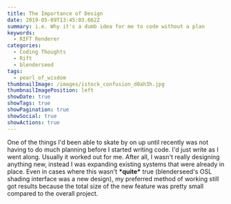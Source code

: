 ```yaml
---
title: The Importance of Design
date: 2019-05-09T13:45:03.662Z
summary: i.e. Why it's a dumb idea for me to code without a plan
keywords:
  - RIFT Renderer
categories:
  - Coding Thoughts
  - Rift
  - blenderseed
tags:
  - pearl_of_wisdom
thumbnailImage: /images/istock_confusion_d0ah3h.jpg
thumbnailImagePosition: left
showDate: true
showTags: true
showPagination: true
showSocial: true
showActions: true
---
```

One of the things I'd been able to skate by on up until recently was not having to do much planning before I started writing code.  I'd just write as I went along.  Usually it worked out for me.  After all, I wasn't really designing anything new, instead I was expanding existing systems that were already in place.  Even in cases where this wasn't **\*quite\*** true (blenderseed's OSL shading interface was a new design), my preferred method of working still got results because the total size of the new feature was pretty small compared to the overall project.
